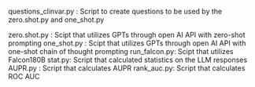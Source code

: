 questions_clinvar.py : Script to create questions to be used by the zero.shot.py and one_shot.py

zero.shot.py : Scipt that utilizes GPTs through open AI API with zero-shot prompting
one_shot.py : Scipt that utilizes GPTs through open AI API with one-shot chain of thought prompting
run_falcon.py: Scipt that utilizes Falcon180B
stat.py: Script that calculated statistics on the LLM responses
AUPR.py : Script that calculates AUPR
rank_auc.py: Script that calculates ROC AUC



